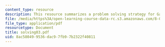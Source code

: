 ```yaml
---
content_type: resource
description: This resource summarizes a problem solving strategy for Gauss?s Law problems.
file: /media/https%3A/open-learning-course-data-rc.s3.amazonaws.com/8-02t-electricity-and-magnetism-spring-2005/8ac580499536dac97fb97b2322f40811_solving03.pdf
file_type: application/pdf
resourcetype: Document
title: solving03.pdf
uid: 8ac58049-9536-dac9-7fb9-7b2322f40811
---
```

